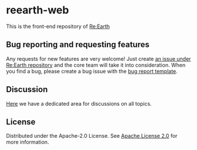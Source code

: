 # reearth-web
This is the front-end repository of [Re:Earth](https://github.com/reearth/reearth)

## Bug reporting and requesting features
Any requests for new features are very welcome! Just create [an issue under Re:Earth repository](https://github.com/reearth/reearth/issues) and the core team will take it into consideration.
When you find a bug, please create a bug issue with the [bug report template](https://github.com/reearth/reearth/issues/new?assignees=&labels=&template=bug_report.md&title=).


## Discussion
[Here](https://github.com/reearth/reearth/discussions) we have a dedicated area for discussions on all topics.

## License

Distributed under the Apache-2.0 License. See [Apache License 2.0](LICENSE) for more information.
